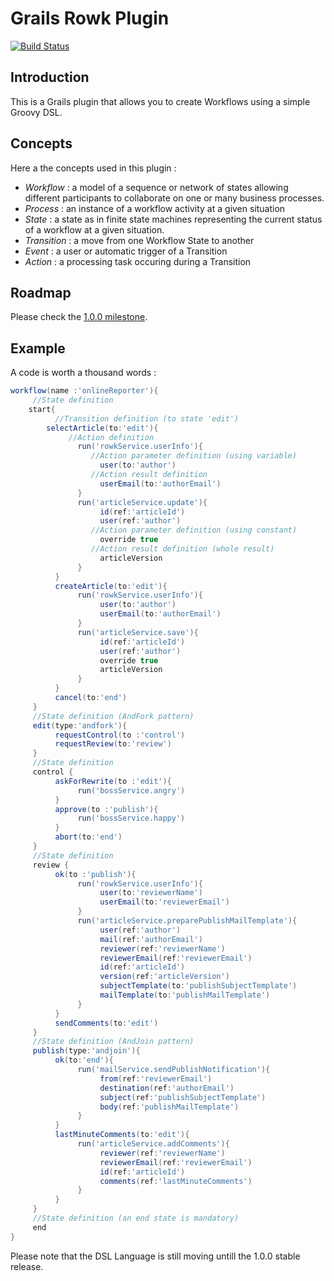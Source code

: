 # Grails Rowk Plugin
[![Build Status](https://secure.travis-ci.org/yellowsnow/grails-rowk.png?branch=master)](http://travis-ci.org/yellowsnow/grails-rowk)

## Introduction

This is a Grails plugin that allows you to create Workflows using a simple Groovy DSL.

## Concepts

Here a the concepts used in this plugin :

* _Workflow_ : a model of a sequence or network of states allowing different participants to collaborate on one or many business processes.
* _Process_ : an instance of a workflow activity at a given situation
* _State_ : a state as in finite state machines representing the current status of a workflow at a given situation.
* _Transition_ : a move from one Workflow State to another
* _Event_ : a user or automatic trigger of a Transition
* _Action_ : a processing task occuring during a Transition

## Roadmap

Please check the [1.0.0 milestone](yellowsnow/grails-rowk/issues?milestone=1).
 
## Example

A code is worth a thousand words :

```Groovy
workflow(name :'onlineReporter'){
     //State definition
    start{
          //Transition definition (to state 'edit')
        selectArticle(to:'edit'){
             //Action definition
               run('rowkService.userInfo'){
                  //Action parameter definition (using variable)
                    user(to:'author')
                  //Action result definition
                    userEmail(to:'authorEmail')
               }
               run('articleService.update'){
                    id(ref:'articleId')
                    user(ref:'author')
                  //Action parameter definition (using constant)
                    override true
                  //Action result definition (whole result)
                    articleVersion
               }
          }
          createArticle(to:'edit'){
               run('rowkService.userInfo'){
                    user(to:'author')
                    userEmail(to:'authorEmail')
               }
               run('articleService.save'){
                    id(ref:'articleId')
                    user(ref:'author')
                    override true
                    articleVersion
               }
          }
          cancel(to:'end')
     }
     //State definition (AndFork pattern)
     edit(type:'andfork'){
          requestControl(to :'control')
          requestReview(to:'review')
     }
     //State definition
     control {
          askForRewrite(to :'edit'){
               run('bossService.angry')
          }
          approve(to :'publish'){
               run('bossService.happy')
          }
          abort(to:'end')
     }
     //State definition
     review {
          ok(to :'publish'){
               run('rowkService.userInfo'){
                    user(to:'reviewerName')
                    userEmail(to:'reviewerEmail')
               }
               run('articleService.preparePublishMailTemplate'){
                    user(ref:'author')
                    mail(ref:'authorEmail')
                    reviewer(ref:'reviewerName')
                    reviewerEmail(ref:'reviewerEmail')
                    id(ref:'articleId')
                    version(ref:'articleVersion')
                    subjectTemplate(to:'publishSubjectTemplate')
                    mailTemplate(to:'publishMailTemplate')
               }
          }
          sendComments(to:'edit')
     }
     //State definition (AndJoin pattern)
     publish(type:'andjoin'){
          ok(to:'end'){
               run('mailService.sendPublishNotification'){
                    from(ref:'reviewerEmail')
                    destination(ref:'authorEmail')
                    subject(ref:'publishSubjectTemplate')
                    body(ref:'publishMailTemplate')
               }
          }
          lastMinuteComments(to:'edit'){
               run('articleService.addComments'){
                    reviewer(ref:'reviewerName')
                    reviewerEmail(ref:'reviewerEmail')
                    id(ref:'articleId')
                    comments(ref:'lastMinuteComments')
               }
          }
     }
     //State definition (an end state is mandatory)
     end
}
```
Please note that the DSL Language is still moving untill the 1.0.0 stable release.